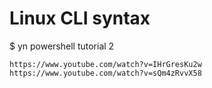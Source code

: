 # Linux CLI syntax

$ yn powershell tutorial 2

    https://www.youtube.com/watch?v=IHrGresKu2w
    https://www.youtube.com/watch?v=sQm4zRvvX58
